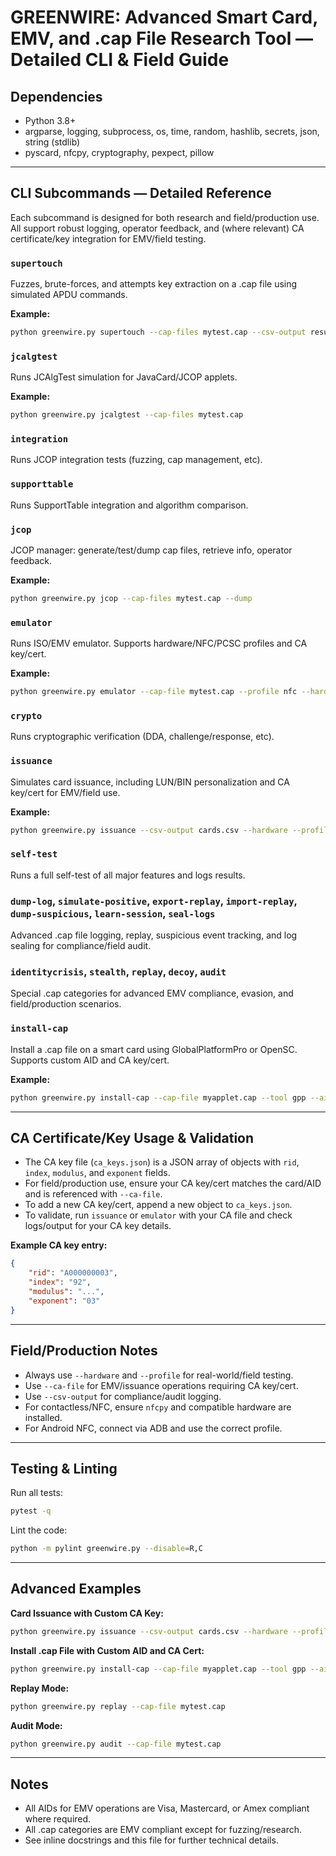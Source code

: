 
# GREENWIRE: Advanced Smart Card, EMV, and .cap File Research Tool — Detailed CLI & Field Guide

## Dependencies

- Python 3.8+
- argparse, logging, subprocess, os, time, random, hashlib, secrets, json, string (stdlib)
- pyscard, nfcpy, cryptography, pexpect, pillow

---

## CLI Subcommands — Detailed Reference

Each subcommand is designed for both research and field/production use. All support robust logging, operator feedback, and (where relevant) CA certificate/key integration for EMV/field testing.

### `supertouch`
Fuzzes, brute-forces, and attempts key extraction on a .cap file using simulated APDU commands.

**Example:**
```bash
python greenwire.py supertouch --cap-files mytest.cap --csv-output results.csv --hardware
```

### `jcalgtest`
Runs JCAlgTest simulation for JavaCard/JCOP applets.

**Example:**
```bash
python greenwire.py jcalgtest --cap-files mytest.cap
```

### `integration`
Runs JCOP integration tests (fuzzing, cap management, etc).

### `supporttable`
Runs SupportTable integration and algorithm comparison.

### `jcop`
JCOP manager: generate/test/dump cap files, retrieve info, operator feedback.

**Example:**
```bash
python greenwire.py jcop --cap-files mytest.cap --dump
```

### `emulator`
Runs ISO/EMV emulator. Supports hardware/NFC/PCSC profiles and CA key/cert.

**Example:**
```bash
python greenwire.py emulator --cap-file mytest.cap --profile nfc --hardware --ca-file ca_keys.json
```

### `crypto`
Runs cryptographic verification (DDA, challenge/response, etc).

### `issuance`
Simulates card issuance, including LUN/BIN personalization and CA key/cert for EMV/field use.

**Example:**
```bash
python greenwire.py issuance --csv-output cards.csv --hardware --profile pcsc --ca-file ca_keys.json
```

### `self-test`
Runs a full self-test of all major features and logs results.

### `dump-log`, `simulate-positive`, `export-replay`, `import-replay`, `dump-suspicious`, `learn-session`, `seal-logs`
Advanced .cap file logging, replay, suspicious event tracking, and log sealing for compliance/field audit.

### `identitycrisis`, `stealth`, `replay`, `decoy`, `audit`
Special .cap categories for advanced EMV compliance, evasion, and field/production scenarios.

### `install-cap`
Install a .cap file on a smart card using GlobalPlatformPro or OpenSC. Supports custom AID and CA key/cert.

**Example:**
```bash
python greenwire.py install-cap --cap-file myapplet.cap --tool gpp --aid A0000000031010 --ca-file ca_keys.json
```

---

## CA Certificate/Key Usage & Validation

- The CA key file (`ca_keys.json`) is a JSON array of objects with `rid`, `index`, `modulus`, and `exponent` fields.
- For field/production use, ensure your CA key/cert matches the card/AID and is referenced with `--ca-file`.
- To add a new CA key/cert, append a new object to `ca_keys.json`.
- To validate, run `issuance` or `emulator` with your CA file and check logs/output for your CA key details.

**Example CA key entry:**
```json
{
	"rid": "A000000003",
	"index": "92",
	"modulus": "...",
	"exponent": "03"
}
```

---

## Field/Production Notes

- Always use `--hardware` and `--profile` for real-world/field testing.
- Use `--ca-file` for EMV/issuance operations requiring CA key/cert.
- Use `--csv-output` for compliance/audit logging.
- For contactless/NFC, ensure `nfcpy` and compatible hardware are installed.
- For Android NFC, connect via ADB and use the correct profile.

---

## Testing & Linting

Run all tests:
```bash
pytest -q
```

Lint the code:
```bash
python -m pylint greenwire.py --disable=R,C
```

---

## Advanced Examples

**Card Issuance with Custom CA Key:**
```bash
python greenwire.py issuance --csv-output cards.csv --hardware --profile pcsc --ca-file ca_keys.json
```

**Install .cap File with Custom AID and CA Cert:**
```bash
python greenwire.py install-cap --cap-file myapplet.cap --tool gpp --aid A0000000031010 --ca-file ca_keys.json
```

**Replay Mode:**
```bash
python greenwire.py replay --cap-file mytest.cap
```

**Audit Mode:**
```bash
python greenwire.py audit --cap-file mytest.cap
```

---

## Notes

- All AIDs for EMV operations are Visa, Mastercard, or Amex compliant where required.
- All .cap categories are EMV compliant except for fuzzing/research.
- See inline docstrings and this file for further technical details.
